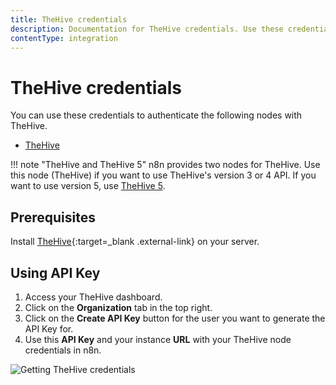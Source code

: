 ```yaml
---
title: TheHive credentials
description: Documentation for TheHive credentials. Use these credentials to authenticate TheHive in n8n, a workflow automation platform.
contentType: integration
---
```


# TheHive credentials

You can use these credentials to authenticate the following nodes with TheHive.

- [TheHive](/integrations/builtin/app-nodes/n8n-nodes-base.thehive/)

!!! note "TheHive and TheHive 5"
	n8n provides two nodes for TheHive. Use this node (TheHive) if you want to use TheHive's version 3 or 4 API. If you want to use version 5, use [TheHive 5]().

## Prerequisites

Install [TheHive](https://github.com/TheHive-Project/TheHiveDocs/blob/master/installation/install-guide.md){:target=_blank .external-link} on your server.

## Using API Key

1. Access your TheHive dashboard.
2. Click on the **Organization** tab in the top right.
3. Click on the **Create API Key** button for the user you want to generate the API Key for.
4. Use this **API Key** and your instance **URL** with your TheHive node credentials in n8n.

![Getting TheHive credentials](/_images/integrations/builtin/credentials/thehive/using-api.gif)


